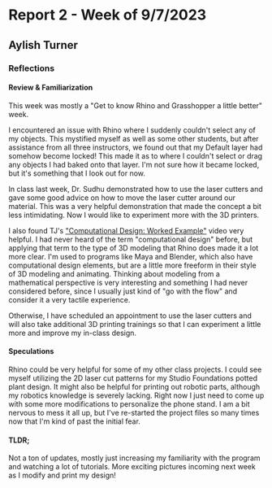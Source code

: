 # Report 2 - Week of 9/7/2023

## Aylish Turner

### Reflections

#### Review & Familiarization

This week was mostly a "Get to know Rhino and Grasshopper a little better" week. 

I encountered an issue with Rhino where I suddenly couldn't select any of my objects. This mystified myself as well as some other students, but after assistance from all three instructors, we found out that my Default layer had somehow become locked! This made it as to where I couldn't select or drag any objects I had baked onto that layer. I'm not sure how it became locked, but it's something that I look out for now.

In class last week, Dr. Sudhu demonstrated how to use the laser cutters and gave some good advice on how to move the laser cutter around our material. This was a very helpful demonstration that made the concept a bit less intimidating. Now I would like to experiment more with the 3D printers.

I also found TJ's ["Computational Design: Worked Example"](https://youtu.be/GHtWNAPiAoE) video very helpful. I had never heard of the term "computational design" before, but applying that term to the type of 3D modeling that Rhino does made it a lot more clear. I'm used to programs like Maya and Blender, which also have computational design elements, but are a little more freeform in their style of 3D modeling and animating. Thinking about modeling from a mathematical perspective is very interesting and something I had never considered before, since I usually just kind of "go with the flow" and consider it a very tactile experience. 

Otherwise, I have scheduled an appointment to use the laser cutters and will also take additional 3D printing trainings so that I can experiment a little more and improve my in-class design. 

#### Speculations

Rhino could be very helpful for some of my other class projects. I could see myself utilizing the 2D laser cut patterns for my Studio Foundations potted plant design. It might also be helpful for printing out robotic parts, although my robotics knowledge is severely lacking. Right now I just need to come up with some more modifications to personalize the phone stand. I am a bit nervous to mess it all up, but I've re-started the project files so many times now that I'm kind of past the initial fear.

#### TLDR;

Not a ton of updates, mostly just increasing my familiarity with the program and watching a lot of tutorials. More exciting pictures incoming next week as I modify and print my design!
